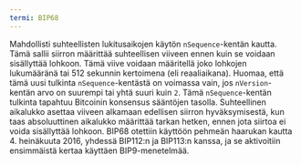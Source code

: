 ```yaml
---
termi: BIP68
---
```


Mahdollisti suhteellisten lukitusaikojen käytön `nSequence`-kentän kautta. Tämä sallii siirron määrittää suhteellisen viiveen ennen kuin se voidaan sisällyttää lohkoon. Tämä viive voidaan määritellä joko lohkojen lukumääränä tai 512 sekunnin kertoimena (eli reaaliaikana). Huomaa, että tämä uusi tulkinta `nSequence`-kentästä on voimassa vain, jos `nVersion`-kentän arvo on suurempi tai yhtä suuri kuin `2`. Tämä `nSequence`-kentän tulkinta tapahtuu Bitcoinin konsensus sääntöjen tasolla. Suhteellinen aikalukko asettaa viiveen alkamaan edellisen siirron hyväksymisestä, kun taas absoluuttinen aikalukko määrittää tarkan hetken, ennen jota siirtoa ei voida sisällyttää lohkoon. BIP68 otettiin käyttöön pehmeän haarukan kautta 4. heinäkuuta 2016, yhdessä BIP112:n ja BIP113:n kanssa, ja se aktivoitiin ensimmäistä kertaa käyttäen BIP9-menetelmää.